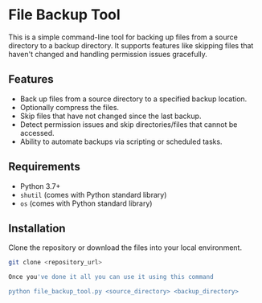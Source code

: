 # File Backup Tool

This is a simple command-line tool for backing up files from a source directory to a backup directory. It supports features like skipping files that haven't changed and handling permission issues gracefully.

## Features
- Back up files from a source directory to a specified backup location.
- Optionally compress the files.
- Skip files that have not changed since the last backup.
- Detect permission issues and skip directories/files that cannot be accessed.
- Ability to automate backups via scripting or scheduled tasks.

## Requirements

- Python 3.7+
- `shutil` (comes with Python standard library)
- `os` (comes with Python standard library)

## Installation

Clone the repository or download the files into your local environment.

```bash
git clone <repository_url>

Once you've done it all you can use it using this command

python file_backup_tool.py <source_directory> <backup_directory>
